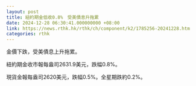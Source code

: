 ```yaml
---
layout: post
title: 紐約期金低收0.8%　受美債息升拖累
date: 2024-12-28 06:30:41.000000000 +08:00
link: https://news.rthk.hk/rthk/ch/component/k2/1785256-20241228.htm
categories: rthk
---
```


金價下跌，受美債息上升拖累。

紐約期金收市報每盎司2631.9美元，跌幅0.8%。

現貨金報每盎司2620美元，跌幅0.5%。全星期跌約0.2%。
